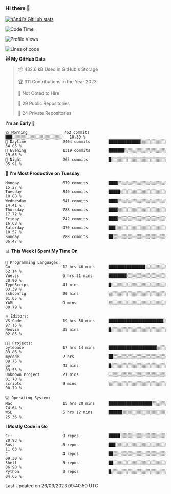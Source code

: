 ### Hi there 👋

[![h3n4l's GitHub stats](https://github-readme-stats.vercel.app/api?username=h3n4l&count_private=true&show_icons=true&theme=radical)](https://github.com/h3n4l/github-readme-stats)

<!--START_SECTION:waka-->
![Code Time](http://img.shields.io/badge/Code%20Time-1%2C071%20hrs%2018%20mins-blue)

![Profile Views](http://img.shields.io/badge/Profile%20Views-0-blue)

![Lines of code](https://img.shields.io/badge/From%20Hello%20World%20I%27ve%20Written-2.7%20million%20lines%20of%20code-blue)

**🐱 My GitHub Data** 

> 📦 432.6 kB Used in GitHub's Storage 
 > 
> 🏆 311 Contributions in the Year 2023
 > 
> 🚫 Not Opted to Hire
 > 
> 📜 29 Public Repositories 
 > 
> 🔑 24 Private Repositories 
 > 
**I'm an Early 🐤** 

```text
🌞 Morning                462 commits         ███░░░░░░░░░░░░░░░░░░░░░░   10.39 % 
🌆 Daytime                2404 commits        ██████████████░░░░░░░░░░░   54.05 % 
🌃 Evening                1319 commits        ███████░░░░░░░░░░░░░░░░░░   29.65 % 
🌙 Night                  263 commits         █░░░░░░░░░░░░░░░░░░░░░░░░   05.91 % 
```
📅 **I'm Most Productive on Tuesday** 

```text
Monday                   679 commits         ████░░░░░░░░░░░░░░░░░░░░░   15.27 % 
Tuesday                  840 commits         █████░░░░░░░░░░░░░░░░░░░░   18.88 % 
Wednesday                641 commits         ████░░░░░░░░░░░░░░░░░░░░░   14.41 % 
Thursday                 788 commits         ████░░░░░░░░░░░░░░░░░░░░░   17.72 % 
Friday                   742 commits         ████░░░░░░░░░░░░░░░░░░░░░   16.68 % 
Saturday                 470 commits         ███░░░░░░░░░░░░░░░░░░░░░░   10.57 % 
Sunday                   288 commits         ██░░░░░░░░░░░░░░░░░░░░░░░   06.47 % 
```


📊 **This Week I Spent My Time On** 

```text
💬 Programming Languages: 
Go                       12 hrs 46 mins      ████████████████░░░░░░░░░   62.14 % 
Vue.js                   6 hrs 21 mins       ████████░░░░░░░░░░░░░░░░░   30.90 % 
TypeScript               41 mins             █░░░░░░░░░░░░░░░░░░░░░░░░   03.39 % 
sshconfig                20 mins             ░░░░░░░░░░░░░░░░░░░░░░░░░   01.65 % 
YAML                     9 mins              ░░░░░░░░░░░░░░░░░░░░░░░░░   00.79 % 

🔥 Editors: 
VS Code                  19 hrs 58 mins      ████████████████████████░   97.15 % 
Neovim                   35 mins             █░░░░░░░░░░░░░░░░░░░░░░░░   02.85 % 

🐱‍💻 Projects: 
bytebase                 17 hrs 14 mins      █████████████████████░░░░   83.86 % 
mycode                   2 hrs               ██░░░░░░░░░░░░░░░░░░░░░░░   09.75 % 
go                       43 mins             █░░░░░░░░░░░░░░░░░░░░░░░░   03.53 % 
Unknown Project          21 mins             ░░░░░░░░░░░░░░░░░░░░░░░░░   01.78 % 
scripts                  9 mins              ░░░░░░░░░░░░░░░░░░░░░░░░░   00.79 % 

💻 Operating System: 
Mac                      15 hrs 20 mins      ███████████████████░░░░░░   74.64 % 
WSL                      5 hrs 12 mins       ██████░░░░░░░░░░░░░░░░░░░   25.36 % 
```

**I Mostly Code in Go** 

```text
C++                      9 repos             █████░░░░░░░░░░░░░░░░░░░░   20.93 % 
Rust                     5 repos             ███░░░░░░░░░░░░░░░░░░░░░░   11.63 % 
C                        4 repos             ██░░░░░░░░░░░░░░░░░░░░░░░   09.30 % 
Shell                    3 repos             ██░░░░░░░░░░░░░░░░░░░░░░░   06.98 % 
Python                   2 repos             █░░░░░░░░░░░░░░░░░░░░░░░░   04.65 % 
```




 Last Updated on 26/03/2023 09:40:50 UTC
<!--END_SECTION:waka-->

